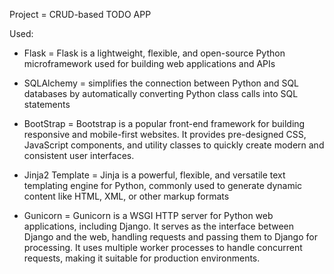 Project = CRUD-based TODO APP

Used:
- Flask = Flask is a lightweight, flexible, and open-source Python microframework used for building web applications and APIs
- SQLAlchemy = simplifies the connection between Python and SQL databases by automatically converting Python class calls into SQL statements
- BootStrap = Bootstrap is a popular front-end framework for building responsive and mobile-first websites. It provides pre-designed CSS, JavaScript components, and utility classes to quickly create modern and consistent user interfaces.
- Jinja2 Template = Jinja is a powerful, flexible, and versatile text templating engine for Python, commonly used to generate dynamic content like HTML, XML, or other markup formats

- Gunicorn = Gunicorn is a WSGI HTTP server for Python web applications, including Django. It serves as the interface between Django and the web, handling requests and passing them to Django for processing. It uses multiple worker processes to handle concurrent requests, making it suitable for production environments.